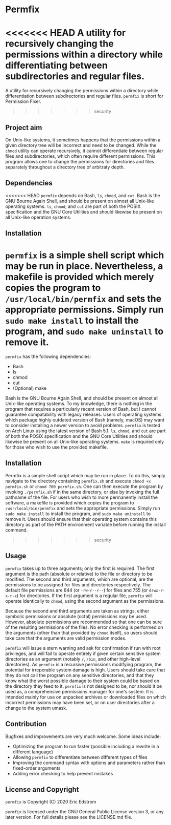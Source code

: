 # Permfix
<<<<<<< HEAD
A utility for recursively changing the permissions within a directory while differentiating between subdirectories and regular files.
=======
A utility for recursively changing the permissions within a directory while differentiation between subdirectories and regular files. `permfix` is short for Permission Fixer.
>>>>>>> security

## Project aim
On Unix-like systems, it sometimes happens that the permissions within a given directory tree will be incorrect and need to be changed.  While the `chmod` utility can operate recursively, it cannot differentiate between regular files and subdirectories, which often require different permissions.  This program allows one to change the permissions for directories and files separately throughout a directory tree of arbitraty depth.

## Dependencies
<<<<<<< HEAD
`permfix` depends on Bash, `ls`, `chmod`, and `cut`.  Bash is the GNU Bourne Again Shell, and should be present on almost all Unix-like operating systems.  `ls`, `chmod`, and `cut` are part of both the POSIX specification and the GNU Core Utilities and should likewise be present on all Unix-like operation systems.

## Installation
`permfix` is a simple shell script which may be run in place.  Nevertheless, a makefile is provided which merely copies the program to `/usr/local/bin/permfix` and sets the appropriate permissions.  Simply run `sudo make install` to install the program, and `sudo make uninstall` to remove it.
=======
`permfix` has the following dependencies:

* Bash
* ls
* chmod
* cut
* (Optional) make

Bash is the GNU Bourne Again Shell, and should be present on almost all Unix-like operating systems.  To my knowledge, there is nothing in the program that requires a particularly recent version of Bash, but I cannot guarantee compatability with legacy releases.  Users of operating systems which package highly outdated version of Bash (namely, macOS) may want to consider installing a newer version to avoid problems.  `permfix` is tested on Arch Linux using the latest version of Bash 5.1. `ls`, `chmod`, and `cut` are part of both the POSIX specification and the GNU Core Utilities and should likewise be present on all Unix-like operating systems.  `make` is required only for those who wish to use the provided makefile.

## Installation
Permfix is a simple shell script which may be run in place.  To do this, simply navigate to the directory containing `permfix.sh` and execute `chmod +x permfix.sh` or `chmod 700 permfix.sh`.  One can then execute the program by invoking `./permfix.sh` if in the same directory, or else by invoking the full pathname of the file.  For users who wish to more permanently install the software, a makefile is provided which copies the program to `/usr/local/bin/permfix` and sets the appropriate permissions.  Simply run `sudo make install` to install the program, and `sudo make uninstall` to remove it.  Users should ensure that their operating system contains this directory as part of the PATH environment variable before running the install command.
>>>>>>> security

## Usage
`permfix` takes up to three arguments; only the first is required.  The first argument is the path (absolute or relative) to the file or directory to be modified.  The second and third arguments, which are optional, are the permissions to be assigned for files and directories respectively.  The default file permissions are 644 (or `-rw-r--r--`) for files and 755 (or `drwx-r-x-r-x`) for directories.  If the first argument is a regular file, `permfix` will operate identically to `chmod`, using the second argument as the permissions.

Because the second and third arguments are taken as strings, either symbolic permissions or absolute (octal) permissions may be used. However, absolute permissions are recommended so that one can be sure of the resulting permissions of the files.  No error checking is performed on the arguments (other than that provided by `chmod` itself), so users should take care that the arguments are valid permission modes.

`permfix` will issue a stern warning and ask for confirmation if run with root privileges, and will fail to operate entirely if given certain sensitive system directories as an argument (notably `/`, `/bin`, and other high-level directories).  As `permfix` is a recursive permissions modifying program, the potential for irreperable system damage is high. Users should take care that they do not call the program on any sensitive directories, and that they know what the worst possible damage to their system could be based on the directory they feed to it.  `permfix` is not designed to be, nor should it be used as, a comprehensive permissions manager for one's system.  It is intended mainly for use on unpacked archives or downloaded files on which incorrect permissions may have been set, or on user directories after a change to the system umask.

## Contribution
Bugfixes and improvements are very much welcome.  Some ideas include:

* Optimizing the program to run faster (possible including a rewrite in a different language)
* Allowing `permfix` to differentiate between different types of files
* Improving the command syntax with options and parameters rather than fixed-order arguments
* Adding error checking to help prevent mistakes

## License and Copyright
`permfix` is Copyright (C) 2020 Eric Edstrom

`permfix` is licensed under the GNU General Public License version 3, or any later version.  For full details please see the LICENSE.md file.
